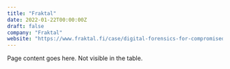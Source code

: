 ```yaml
---
title: "Fraktal"
date: 2022-01-22T00:00:00Z
draft: false
company: "Fraktal"
website: "https://www.fraktal.fi/case/digital-forensics-for-compromised-companies"
---
```


Page content goes here. Not visible in the table.